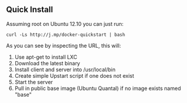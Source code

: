 ## Quick Install

Assuming root on Ubuntu 12.10 you can just run:

    curl -Ls http://j.mp/docker-quickstart | bash

As you can see by inspecting the URL, this will:

1. Use apt-get to install LXC
1. Download the latest binary
1. Install client and server into /usr/local/bin
1. Create simple Upstart script if one does not exist
1. Start the server
1. Pull in public base image (Ubuntu Quantal) if no image exists named "base"